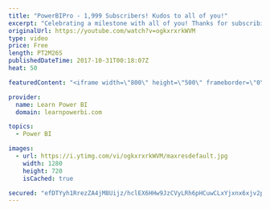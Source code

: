 ```yaml
---
title: "PowerBIPro - 1,999 Subscribers! Kudos to all of you!"
excerpt: "Celebrating a milestone with all of you! Thanks for subscribing. Keep me busy by asking all of your Power BI questions in comments or in the Live Talk Power BI sessions on Fridays.  ===Most Popular Playlists=== • Power BI Beginner Tutorial: https://goo.gl/KRRkPG • Ultimate Calendar: https://goo.gl/pyki4K"
originalUrl: https://youtube.com/watch?v=ogkxrxrkWVM
type: video
price: Free
length: PT2M26S
publishedDateTime: 2017-10-31T00:18:07Z
heat: 50

featuredContent: "<iframe width=\"800\" height=\"500\" frameborder=\"0\" src=\"https://www.youtube.com/embed/ogkxrxrkWVM\" allow=\"accelerometer; autoplay; encrypted-media; gyroscope; picture-in-picture\" allowfullscreen></iframe>"

provider:
  name: Learn Power BI
  domain: learnpowerbi.com

topics:
  - Power BI

images:
  - url: https://i.ytimg.com/vi/ogkxrxrkWVM/maxresdefault.jpg
    width: 1280
    height: 720
    isCached: true

secured: "efDTYyh1RrezZA4jM8Uijz/hclEX6HHw9JzCVyLRh6pHCuwCLxYjxnx6xjv2pF1VmLnXixBdbY7ZeEuzwGt2SHnphSDmJis3ZwphdH8c7HvQh+hhB5sWeM6s1sBrhF85wfg5uwlvFLSAsKWrDcgs9DRl8vFgvhCpEqwt5Tz0I0kvgv/ruD7fcDlhP806kUPea6PrugP/QkMuWUbYj/CZJG8MW2skHS5G28d1cb32G2Hy0N4tkPJcrJLX0W5UpqrGNDTiTv/QbapWPXa5cgoEt6PsbiHf5+maOeB2rfHKHr4wNeD8k9TA70TnJHrEo8bRw9Iic5PeoUIx9Tm9dm91rh+K9I53P8QjWRT1fvj3IavVtR5+OTc/lpl8iwHoqTa1u3svRGfJ+WMgT/w0DVHcVKClh3w7E7Ys0eebXcxxnWw=;0NOOFAUGKDB4Bm8xrIKKIA=="
---
```


